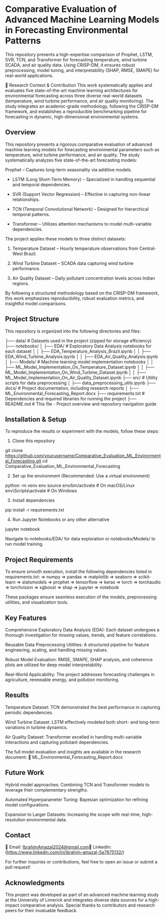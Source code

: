 # Comparative Evaluation of Advanced Machine Learning Models in Forecasting Environmental Patterns

This repository presents a high-expertise comparison of Prophet, LSTM, SVR, TCN, and Transformer for forecasting temperature, wind turbine SCADA, and air quality data. Using CRISP-DM, it ensures robust preprocessing, model tuning, and interpretability (SHAP, RMSE, SMAPE) for real-world applications. 

📖 Research Context & Contribution
This work systematically applies and evaluates five state-of-the-art machine learning architectures for environmental forecasting across three diverse real-world datasets (temperature, wind turbine performance, and air quality monitoring). The study integrates an academic-grade methodology, following the CRISP-DM framework, and establishes a reproducible benchmarking pipeline for forecasting in dynamic, high-dimensional environmental systems.

## Overview

This repository presents a rigorous comparative evaluation of advanced machine learning models for forecasting environmental parameters such as temperature, wind turbine performance, and air quality. The study systematically analyzes five state-of-the-art forecasting models:

Prophet – Captures long-term seasonality via additive models.

- LSTM (Long Short-Term Memory) – Specialized in handling sequential and temporal dependencies.

- SVR (Support Vector Regression) – Effective in capturing non-linear relationships.

- TCN (Temporal Convolutional Network) – Designed for hierarchical temporal patterns.

- Transformer – Utilizes attention mechanisms to model multi-variable dependencies.

The project applies these models to three distinct datasets:

1. Temperature Dataset – Hourly temperature observations from Central-West Brazil.

2. Wind Turbine Dataset – SCADA data capturing wind turbine performance.

3. Air Quality Dataset – Daily pollutant concentration levels across Indian regions.

By following a structured methodology based on the CRISP-DM framework, this work emphasizes reproducibility, robust evaluation metrics, and insightful model comparisons.

## Project Structure

This repository is organized into the following directories and files:

├── data/                     # Datasets used in the project (zipped for storage efficiency)
├── notebooks/
│   ├── EDA/                  # Exploratory Data Analysis notebooks for each dataset
│   │   ├── EDA_Temperature_Analysis_Brazil.ipynb
│   │   ├── EDA_Wind_Turbine_Analysis.ipynb
│   │   ├── EDA_Air_Quality_Analysis.ipynb
│   ├── Models/               # Machine learning model implementation notebooks
│   │   ├── ML_Model_Implementation_On_Temperature_Dataset.ipynb
│   │   ├── ML_Model_Implementation_On_Wind_Turbine_Dataset.ipynb
│   │   ├── ML_Model_Implementation_On_Air_Quality_Dataset.ipynb
├── src/                      # Utility scripts for data preprocessing
│   ├── data_preprocessing_utils.ipynb
├── docs/                     # Project documentation, including research reports
│   ├── ML_Environmental_Forecasting_Report.docx
├── requirements.txt          # Dependencies and required libraries for running the project
├── README.md                 # This file - Project overview and repository navigation guide

## Installation & Setup

To reproduce the results or experiment with the models, follow these steps:

1. Clone this repository

git clone https://github.com/yourusername/Comparative_Evaluation_ML_Environmental_Forecasting.git
cd Comparative_Evaluation_ML_Environmental_Forecasting

2. Set up the environment (Recommended: Use a virtual environment)

python -m venv env
source env/bin/activate  # On macOS/Linux
env\Scripts\activate     # On Windows

3. Install dependencies

pip install -r requirements.txt

4. Run Jupyter Notebooks or any other alternative

jupyter notebook

Navigate to notebooks/EDA/ for data exploration or notebooks/Models/ to run model training.

## Project Requirements

To ensure smooth execution, install the following dependencies listed in requirements.txt:
=> numpy
=> pandas
=> matplotlib
=> seaborn
=> scikit-learn
=> statsmodels
=> prophet
=> tensorflow
=> keras
=> torch
=> torchaudio
=> torchvision
=> xgboost
=> shap
=> jupyter
=> notebook

These packages ensure seamless execution of the models, preprocessing utilities, and visualization tools.

## Key Features

Comprehensive Exploratory Data Analysis (EDA): Each dataset undergoes a thorough investigation for missing values, trends, and feature correlations.

Reusable Data Preprocessing Utilities: A structured pipeline for feature engineering, scaling, and handling missing values.

Robust Model Evaluation: RMSE, SMAPE, SHAP analysis, and coherence plots are utilized for deep model interpretability.

Real-World Applicability: The project addresses forecasting challenges in agriculture, renewable energy, and pollution monitoring.

## Results

Temperature Dataset: TCN demonstrated the best performance in capturing periodic dependencies.

Wind Turbine Dataset: LSTM effectively modeled both short- and long-term variations in turbine dynamics.

Air Quality Dataset: Transformer excelled in handling multi-variable interactions and capturing pollutant dependencies.

The full model evaluation and insights are available in the research document:
📄 ML_Environmental_Forecasting_Report.docx

## Future Work

Hybrid model approaches: Combining TCN and Transformer models to leverage their complementary strengths.

Automated Hyperparameter Tuning: Bayesian optimization for refining model configurations.

Expansion to Larger Datasets: Increasing the scope with real-time, high-resolution environmental data.

## Contact

📧 Email: IbrahimAmazal2024@gmail.com🔗 LinkedIn: (https://www.linkedin.com/in/ibrahim-amazal-5a7875132/)

For further inquiries or contributions, feel free to open an issue or submit a pull request!

## Acknowledgments

This project was developed as part of an advanced machine learning study at the University of Limerick and integrates diverse data sources for a high-impact comparative analysis. Special thanks to contributors and research peers for their invaluable feedback.

